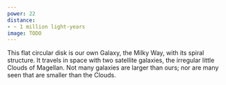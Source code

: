 ```yaml
---
power: 22
distance:
- ~ 1 million light-years
image: TODO
---
```

This flat circular disk is our own Galaxy, the Milky Way, with its spiral structure. It travels in space with two satellite galaxies, the irregular little Clouds of Magellan. Not many galaxies are larger than ours; nor are many seen that are smaller than the Clouds.
